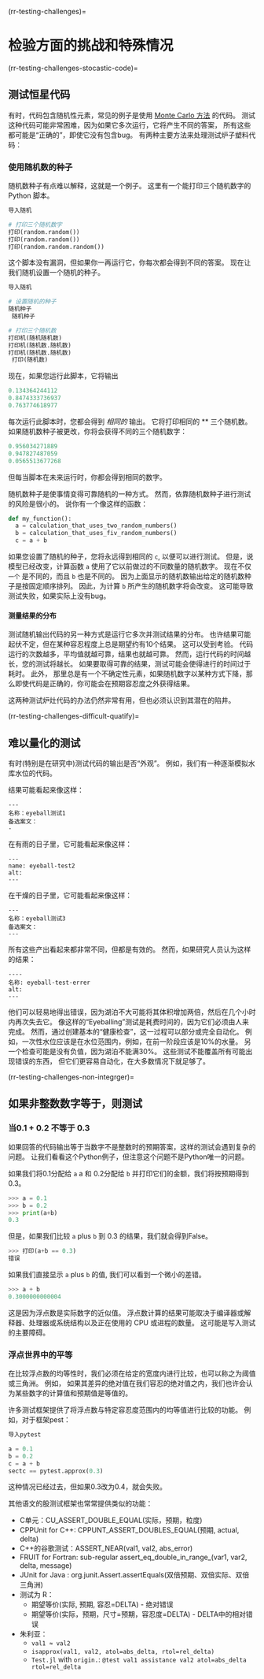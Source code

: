 (rr-testing-challenges)=
# 检验方面的挑战和特殊情况

(rr-testing-challenges-stocastic-code)=
## 测试恒星代码

有时，代码包含随机性元素，常见的例子是使用 [Monte Carlo 方法](https://en.wikipedia.org/wiki/Monte_Carlo_method) 的代码。 测试这种代码可能非常困难，因为如果它多次运行，它将产生不同的答案， 所有这些都可能是“正确的”，即使它没有包含bug。 有两种主要方法来处理测试炉子塑料代码：

### 使用随机数的种子

随机数种子有点难以解释，这就是一个例子。 这里有一个能打印三个随机数字的 Python 脚本。

```python
导入随机

# 打印三个随机数字
打印(random.random())
打印(random.random())
打印(random.random.random())
```

这个脚本没有漏洞，但如果你一再运行它，你每次都会得到不同的答案。 现在让我们随机设置一个随机的种子。

```python
导入随机

# 设置随机的种子
随机种子
 随机种子

# 打印三个随机数
打印机(随机随机数)
打印机(随机数.随机数)
打印机(随机数.随机数) 
 打印(随机数)
```

现在，如果您运行此脚本，它将输出

```python
0.134364244112
0.8474333736937
0.763774618977
```

每次运行此脚本时，您都会得到 *相同的* 输出。 它将打印相同的 ** 三个随机数。 如果随机数种子被更改，你将会获得不同的三个随机数字：

```python
0.956034271889
0.947827487059
0.0565513677268
```
但每当脚本在未来运行时，你都会得到相同的数字。

随机数种子是使事情变得可靠随机的一种方式。 然而，依靠随机数种子进行测试的风险是很小的。 说你有一个像这样的函数：

```python
def my_function():
  a = calculation_that_uses_two_random_numbers()
  b = calculation_that_uses_fiv_random_numbers()
  c = a + b
```

如果您设置了随机的种子，您将永远得到相同的 `c`, 以便可以进行测试。 但是，说模型已经改变，计算函数 `a` 使用了它以前做过的不同数量的随机数字。 现在不仅 `一个` 是不同的，而且 `b` 也是不同的。 因为上面显示的随机数输出给定的随机数种子是按固定顺序排列。 因此，为计算 `b` 所产生的随机数字将会改变。 这可能导致测试失败，如果实际上没有bug。

#### 测量结果的分布

测试随机输出代码的另一种方式是运行它多次并测试结果的分布。 也许结果可能起伏不定，但在某种容忍程度上总是期望约有10个结果。 这可以受到考验。 代码运行的次数越多，平均值就越可靠，结果也就越可靠。 然而，运行代码的时间越长，您的测试将越长。 如果要取得可靠的结果，测试可能会使得进行的时间过于耗时。 此外， 那里总是有一个不确定性元素，如果随机数字以某种方式下降，那么即使代码是正确的，你可能会在预期容忍度之外获得结果。

这两种测试炉灶代码的办法仍然非常有用，但也必须认识到其潜在的陷井。

(rr-testing-challenges-difficult-quatify)=
## 难以量化的测试

有时(特别是在研究中)测试代码的输出是否“外观”。 例如，我们有一种逐渐模拟水库水位的代码。

结果可能看起来像这样：

```{figure} ../../figures/eyeball-test1.jpg
---
名称：eyeball测试1
备选案文：
-
```

在有雨的日子里，它可能看起来像这样：

```{figure} ../../figures/eyeball-test2.jpg
---
name: eyeball-test2
alt:
---
```

在干燥的日子里，它可能看起来像这样：

```{figure} ../../figures/eyeball-test3.jpg
---
名称：eyeball测试3
备选案文：
---
```

所有这些产出看起来都非常不同，但都是有效的。 然而，如果研究人员认为这样的结果：

```{figure} ../../figures/eyeball-test-error.jpg
----
名称: eyeball-test-errer
alt:
---
```

他们可以轻易地得出错误，因为湖泊不大可能将其体积增加两倍，然后在几个小时内再次失去它。 像这样的“Eyeballing”测试是耗费时间的，因为它们必须由人来完成。 然而，通过创建基本的“健康检查”，这一过程可以部分或完全自动化。 例如，一次性水位应该是在水位范围内，例如，在前一阶段应该是10%的水量。 另一个检查可能是没有负值，因为湖泊不能满30%。 这些测试不能覆盖所有可能出现错误的东西， 但它们更容易自动化，在大多数情况下就足够了。

(rr-testing-challenges-non-integrger)=
## 如果非整数数字等于，则测试

### 当0.1 + 0.2 不等于 0.3

如果回答的代码输出等于当数字不是整数时的预期答案，这样的测试会遇到复杂的问题。 让我们看看这个Python例子，但注意这个问题不是Python唯一的问题。

如果我们将0.1分配给 `a` a 和 0.2分配给 `b` 并打印它们的金额，我们将按预期得到0.3。

```python
>>> a = 0.1
>>> b = 0.2
>>> print(a+b)
0.3
```

但是，如果我们比较 `a` plus `b` 到 0.3 的结果，我们就会得到False。

```python
>>> 打印(a+b == 0.3)
错误
```

如果我们直接显示 `a` plus `b` 的值, 我们可以看到一个微小的差错。

```python
>>> a + b
0.3000000000004
```

这是因为浮点数是实际数字的近似值。 浮点数计算的结果可能取决于编译器或解释器、处理器或系统结构以及正在使用的 CPU 或进程的数量。 这可能是写入测试的主要障碍。

### 浮点世界中的平等

在比较浮点数的均等性时，我们必须在给定的宽度内进行比较，也可以称之为阈值或三角洲。 例如， 如果其差异的绝对值在我们容忍的绝对值之内，我们也许会认为某些数字的计算值和预期值是等值的。

许多测试框架提供了将浮点数与特定容忍度范围内的均等值进行比较的功能。 例如，对于框架pest：

```python
导入pytest

a = 0.1
b = 0.2
c = a + b
sectc == pytest.approx(0.3)
```

这种情况已经过去，但如果0.3改为0.4，就会失败。

其他语文的股测试框架也常常提供类似的功能：

- C单元：CU_ASSERT_DOUBLE_EQUAL(实际，预期，粒度)
- CPPUnit for C++: CPPUNT_ASSERT_DOUBLES_EQUAL(预期, actual, delta)
- C++的谷歌测试：ASSERT_NEAR(val1, val2, abs_error)
- FRUIT for Fortran: sub-regular assert_eq_double_in_range_(var1, var2, delta, message)
- JUnit for Java : org.junit.Assert.assertEquals(双倍预期、双倍实际、双倍三角洲)
- 测试为 R：
  - 期望等价(实际, 预期, 容忍=DELTA) - 绝对错误
  - 期望等价(实际，预期，尺寸=预期，容忍度=DELTA) - DELTA中的相对错误
- 朱利亚：
  - `val1 ≈ val2`
  - `isapprox(val1, val2, atol=abs_delta, rtol=rel_delta)`
  - `Test.jl` with `origin.`: `@test val1 assistance val2 atol=abs_delta rtol=rel_delta`

